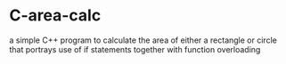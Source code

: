# C-area-calc
 a simple C++ program to calculate the area of either a rectangle or circle that  portrays use of if statements together with function overloading
